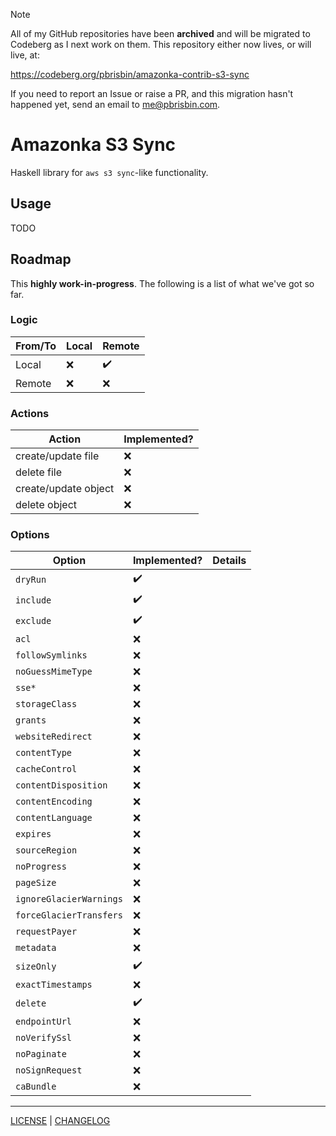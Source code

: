 > [!NOTE]
> All of my GitHub repositories have been **archived** and will be migrated to
> Codeberg as I next work on them. This repository either now lives, or will
> live, at:
>
> https://codeberg.org/pbrisbin/amazonka-contrib-s3-sync
>
> If you need to report an Issue or raise a PR, and this migration hasn't
> happened yet, send an email to me@pbrisbin.com.

# Amazonka S3 Sync

Haskell library for `aws s3 sync`-like functionality.

## Usage

TODO

## Roadmap

This **highly work-in-progress**. The following is a list of what we've got so
far.

### Logic

| From/To | Local | Remote             |
| ------- | ----- | ------------------ |
| Local   | :x:   | :heavy_check_mark: |
| Remote  | :x:   | :x:                |

### Actions

| Action               | Implemented? |
| -------------------- | ------------ |
| create/update file   | :x:          |
| delete file          | :x:          |
| create/update object | :x:          |
| delete object        | :x:          |

### Options

| Option                  | Implemented?       | Details |
| ----------------------- | ------------------ | ------- |
| `dryRun`                | :heavy_check_mark: |         |
| `include`               | :heavy_check_mark: |         |
| `exclude`               | :heavy_check_mark: |         |
| `acl`                   | :x:                |         |
| `followSymlinks`        | :x:                |         |
| `noGuessMimeType`       | :x:                |         |
| `sse*`                  | :x:                |         |
| `storageClass`          | :x:                |         |
| `grants`                | :x:                |         |
| `websiteRedirect`       | :x:                |         |
| `contentType`           | :x:                |         |
| `cacheControl`          | :x:                |         |
| `contentDisposition`    | :x:                |         |
| `contentEncoding`       | :x:                |         |
| `contentLanguage`       | :x:                |         |
| `expires`               | :x:                |         |
| `sourceRegion`          | :x:                |         |
| `noProgress`            | :x:                |         |
| `pageSize`              | :x:                |         |
| `ignoreGlacierWarnings` | :x:                |         |
| `forceGlacierTransfers` | :x:                |         |
| `requestPayer`          | :x:                |         |
| `metadata`              | :x:                |         |
| `sizeOnly`              | :heavy_check_mark: |         |
| `exactTimestamps`       | :x:                |         |
| `delete`                | :heavy_check_mark: |         |
| `endpointUrl`           | :x:                |         |
| `noVerifySsl`           | :x:                |         |
| `noPaginate`            | :x:                |         |
| `noSignRequest`         | :x:                |         |
| `caBundle`              | :x:                |         |

---

[LICENSE](./LICENSE) | [CHANGELOG](./CHANGELOG.md)
